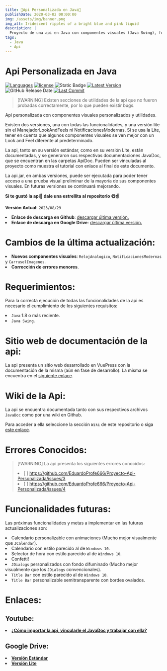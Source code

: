 ```yaml
---
title: 🌌Api Personalizada en Java🌌
publishDate: 2020-03-02 00:00:00
img: /assets/img/banner.png
img_alt: Iridescent ripples of a bright blue and pink liquid
description: |
  Proyecto de una api en Java con componentes visuales (Java Swing), funcionalidades y utilidades lógicas
tags:
  - Java
  - Api
---
```


<h1 id="api-personalizada-en-java">Api Personalizada en Java</h1>
<p><a href="https://github.com/EduardoProfe666/Proyecto-Api-Personalizada"><img src="https://img.shields.io/github/languages/top/EduardoProfe666/Proyecto-Api-Personalizada" alt="Languages"></a>
<a href="https://tlo.mit.edu/learn-about-intellectual-property/software-and-open-source-licensing/open-source-licensing"><img src="https://img.shields.io/badge/license-MIT-blue.svg" alt="license"></a> 
<img src="https://img.shields.io/badge/status-build-green" alt="Static Badge"> 
<a href="https://github.com/EduardoProfe666/Proyecto-Api-Personalizada/releases"><img src="https://img.shields.io/github/release/EduardoProfe666/Proyecto-Api-Personalizada.svg" alt="Latest Version"></a> 
<img src="https://img.shields.io/github/release-date/EduardoProfe666/Proyecto-Api-Personalizada" alt="GitHub Release Date">
<a href="https://github.com/EduardoProfe666/Proyecto-Api-Personalizada/commits/master"><img src="https://img.shields.io/github/last-commit/EduardoProfe666/Proyecto-Api-Personalizada" alt="Last Commit"></a></p>
<blockquote>
<p>[!WARNING]
Existen secciones de utilidades de la api que no fueron probadas correctamente, por lo que pueden existir bugs.</p>
</blockquote>
<p>Api personalizada con componentes visuales personalizados y utilidades.</p>

<p>Existen dos versiones, una con todas las funcionalidades, y una versión lite
sin el ManejadorLookAndFeels ni NotificacionesModernas. Si se usa la Lite, tener en cuenta que 
algunos componentes visuales se ven mejor con un Look and Feel diferente
al predeterminado.</p>

<p>La api, tanto en su versión estándar, como en su versión Lite, están documentadas,
y se generaron sus respectivas documentaciones JavaDoc, que se encuentran en las carpetas
ApiDoc. Pueden ser vinculadas al proyecto como muestra el tutorial con enlace al final de este documento.</p>

<p>La api.jar, en ambas versiones, puede ser ejecutada para poder tener acceso a una prueba visual preliminar
de la mayoría de sus componentes visuales. En futuras versiones se continuará mejorando.</p>

<p><b>Si te gustó la api💛 dale una estrellita al repositorio 😋☝</b></p>

<p><strong>Versión Actual</strong>: <code>2023/08/29</code></p>
<li><strong>Enlace de descarga en Github</strong>: <a href="https://github.com/EduardoProfe666/Proyecto-Api-Personalizada/releases/latest">descargar última versión.</a></li>
<li><strong>Enlace de descarga en Google Drive</strong>: <a href="#google-drive">descargar última versión.</a></li>
<h1 id="cambios-de-la-ltima-actualizaci-n-">Cambios de la última actualización:</h1>
<li><strong>Nuevos componentes visuales</strong>: <code>RelojAnalogico</code>, <code>NotificacionesModernas</code> y <code>CarruselImagenes</code>.</li>
<li><strong>Corrección de errores menores</strong>.</li>
<h1 id="requerimientos-">Requerimientos:</h1>
<p>Para la correcta ejecución de todas las funcionalidades de la api es necesario el cumplimiento de los siguientes requisitos:</p>
<li><code>Java</code> 1.8 o más reciente. </li>
<li><code>Java Swing</code>.</li>
<h1 id="sitio-web-de-documentaci-n-de-la-api-">Sitio web de documentación de la api:</h1>
<p>La api presenta un sitio web desarrollado en VuePress con la documentación de la misma (aún en fase de desarrollo). La misma se encuentra en el <a href="https://eduardoprofe666.github.io/api-personalizada-wiki-vuepress/">siguiente enlace</a>.</p>
<h1 id="wiki-de-la-api-">Wiki de la Api:</h1>
<p>La api se encuentra documentada tanto con sus respectivos archivos <code>JavaDoc</code> como por una wiki 
en Github. </p>
<p>Para acceder a ella seleccione la sección <code>Wiki</code> de este repositorio o siga <a href="https://github.com/EduardoProfe666/Proyecto-Api-Personalizada/wiki">este enlace</a>.</p>
<h1 id="errores-conocidos-">Errores Conocidos:</h1>
<blockquote>
<p>[!WARNING]
La api presenta los siguientes errores conocidos:</p>
<li>[ ] <a href="https://github.com/EduardoProfe666/Proyecto-Api-Personalizada/issues/3">https://github.com/EduardoProfe666/Proyecto-Api-Personalizada/issues/3</a></li>
<li>[ ] <a href="https://github.com/EduardoProfe666/Proyecto-Api-Personalizada/issues/4">https://github.com/EduardoProfe666/Proyecto-Api-Personalizada/issues/4</a></li>
</blockquote>
<h1 id="funcionalidades-futuras-">Funcionalidades futuras:</h1>
<p>Las próximas funcionalidades y metas a implementar en las futuras actualizaciones son:</p>
<li>Calendario personalizable con animaciones (Mucho mejor visualmente que <code>JCalendar</code>).</li>
<li>Calendario con estilo parecido al de <code>Windows 10</code>.</li>
<li>Selector de hora con estilo parecido al de <code>Windows 10</code>.</li>
<li>Confetti!</li>
<li><code>JDialogs</code> personalizados con fondo difuminado (Mucho mejor visualmente que los <code>JDialogs</code> convencionales).</li>
<li><code>Title Bar</code> con estilo parecido al de <code>Windows 10</code>.</li>
<li><code>Title Bar</code> personalizable semitransparente con bordes ovalados.</li>
<h1 id="enlaces-">Enlaces:</h1>
<h2 id="youtube-">Youtube:</h2>
<li><strong><a href="https://www.youtube.com/watch?v=hN1BojF_lsY">¿Cómo importar la api, vincularle el JavaDoc y trabajar con ella?</a></strong></li>
<h2 id="google-drive-">Google Drive:</h2>
<li><strong><a href="https://drive.google.com/file/d/194eeuu4QhYpQj8gkoJ0_NuF5BbtkVAVs/view?usp=sharing">Versión Estándar</a></strong></li>
<li><strong><a href="https://drive.google.com/file/d/1X2FFDOlaKBD1-La_shhLjDKlPHXlY9lr/view?usp=sharing">Versión Lite</a></strong></li>

